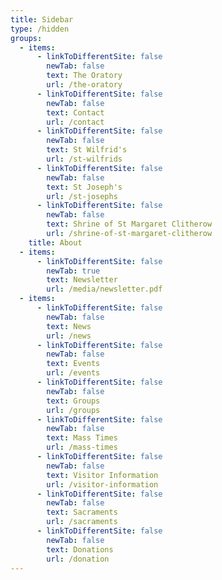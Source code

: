 ```yaml
---
title: Sidebar
type: /hidden
groups:
  - items:
      - linkToDifferentSite: false
        newTab: false
        text: The Oratory
        url: /the-oratory
      - linkToDifferentSite: false
        newTab: false
        text: Contact
        url: /contact
      - linkToDifferentSite: false
        newTab: false
        text: St Wilfrid's
        url: /st-wilfrids
      - linkToDifferentSite: false
        newTab: false
        text: St Joseph's
        url: /st-josephs
      - linkToDifferentSite: false
        newTab: false
        text: Shrine of St Margaret Clitherow
        url: /shrine-of-st-margaret-clitherow
    title: About
  - items:
      - linkToDifferentSite: false
        newTab: true
        text: Newsletter
        url: /media/newsletter.pdf
  - items:
      - linkToDifferentSite: false
        newTab: false
        text: News
        url: /news
      - linkToDifferentSite: false
        newTab: false
        text: Events
        url: /events
      - linkToDifferentSite: false
        newTab: false
        text: Groups
        url: /groups
      - linkToDifferentSite: false
        newTab: false
        text: Mass Times
        url: /mass-times
      - linkToDifferentSite: false
        newTab: false
        text: Visitor Information
        url: /visitor-information
      - linkToDifferentSite: false
        newTab: false
        text: Sacraments
        url: /sacraments
      - linkToDifferentSite: false
        newTab: false
        text: Donations
        url: /donation
---
```



